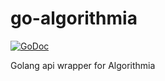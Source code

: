 # go-algorithmia

[![GoDoc](https://godoc.org/github.com/sjkaliski/go-algorithmia?status.png)](https://godoc.org/github.com/sjkaliski/go-algorithmia)

Golang api wrapper for Algorithmia
